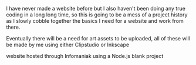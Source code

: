 I have never made a website before but I also haven't been doing any true coding in a long long time, so this is going to be a mess of a project history as I slowly cobble together the basics I need for a website and work from there.

Eventually there will be a need for art assets to be uploaded, all of these will be made by me using either Clipstudio or Inkscape

website hosted through Infomaniak using a Node.js blank project
